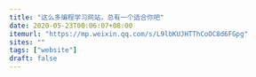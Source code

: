 ```yaml
---
title: "这么多编程学习网站，总有一个适合你吧"
date: 2020-05-23T00:06:07+08:00
itemurl: "https://mp.weixin.qq.com/s/L9lbKUJHTThCoOC8d6FGpg"
sites: ""
tags: ["website"]
draft: false
---
```


